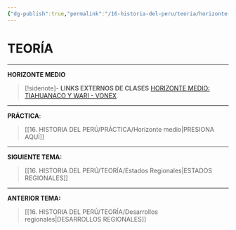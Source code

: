 ```yaml
---
{"dg-publish":true,"permalink":"/16-historia-del-peru/teoria/horizonte-medio/","tags":["Historia","Teoría"]}
---
```


# TEORÍA
---
**HORIZONTE MEDIO**

>[!sidenote]- **LINKS EXTERNOS DE CLASES**
>[HORIZONTE MEDIO: TIAHUANACO Y WARI - VONEX](https://youtu.be/veSieDMxjZg?si=Irky9PV-5SrAIRXt)


---
**PRÁCTICA**:
>[[16. HISTORIA DEL PERÚ/PRÁCTICA/Horizonte medio\|PRESIONA AQUÍ]]

---
**SIGUIENTE TEMA:**
>[[16. HISTORIA DEL PERÚ/TEORÍA/Estados Regionales\|ESTADOS REGIONALES]]

---
**ANTERIOR TEMA:**
>[[16. HISTORIA DEL PERÚ/TEORÍA/Desarrollos regionales\|DESARROLLOS REGIONALES]]
